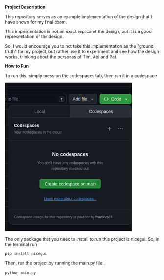 
**Project Description**

This repository serves as an example implementation of the design that I have shown for my final exam.  


This implementation is not an exact replica of the design, but it is a good representation of the design.  


So, I would encourage you to not take this implementation as the "ground truth" for my project, but rather use it  to experiment and see how the design works, thinking about the personas of Tim, Abi and Pat. 




**How to Run**


To run this, simply press on the codespaces tab, then run it in a codespace

![image](image.png)


The only package that you need to install to run this project is nicegui. So, in the terminal run 
```
pip install nicegui
```

Then, run the project by running the main.py file.
  
```
python main.py
```



